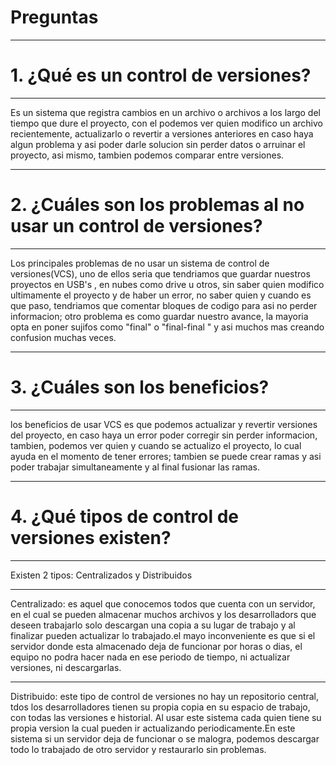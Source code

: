# Preguntas
***
# 1. ¿Qué es un control de versiones?
***
Es un sistema que registra cambios en un archivo o archivos a los largo del tiempo que dure el proyecto, 
con el podemos ver quien modifico un archivo recientemente, actualizarlo o revertir a versiones anteriores en caso haya algun problema
y asi poder darle solucion sin perder datos o arruinar el proyecto, asi mismo, tambien podemos comparar entre versiones.
***

# 2. ¿Cuáles son los problemas al no usar un control de versiones?
***
Los principales problemas de no usar un sistema de control de versiones(VCS), uno de ellos seria que tendriamos que guardar nuestros proyectos en USB's ,
en nubes como drive u otros, sin saber quien modifico ultimamente el proyecto y de haber un error, no saber quien y cuando es que paso, 
tendriamos que comentar bloques de codigo para asi no perder informacion; otro problema es como guardar nuestro avance, la mayoria opta en poner sujifos 
como "final" o "final-final " y asi muchos mas creando confusion muchas veces.

***

# 3. ¿Cuáles son los beneficios?
***
los beneficios de usar VCS es que podemos actualizar y revertir versiones del proyecto, en caso haya un error poder corregir sin perder informacion, tambien, 
podemos ver quien y cuando se actualizo el proyecto, lo cual ayuda en el momento de tener errores; tambien se puede crear ramas y asi poder trabajar simultaneamente y al final fusionar las ramas.

***

# 4. ¿Qué tipos de control de versiones existen?
***
Existen 2 tipos: Centralizados y Distribuidos
***
Centralizado: es aquel que conocemos todos que cuenta con un servidor, en el cual se pueden almacenar muchos archivos y los desarrolladors que deseen trabajarlo solo descargan
una copia a su lugar de trabajo y al finalizar pueden actualizar lo trabajado.el mayo inconveniente es que si el servidor donde esta almacenado deja de funcionar por horas o dias, el equipo no podra hacer nada en ese periodo de tiempo, ni actualizar versiones, ni descargarlas.
***
Distribuido: este tipo de control de versiones no hay un repositorio central, tdos los desarrolladores tienen su propia copia en su espacio de trabajo, con todas las versiones e historial. Al usar este sistema cada quien tiene su propia version la cual pueden ir actualizando periodicamente.En este sistema si un servidor deja de funcionar o se malogra, podemos descargar todo lo trabajado de otro servidor y restaurarlo sin problemas.





